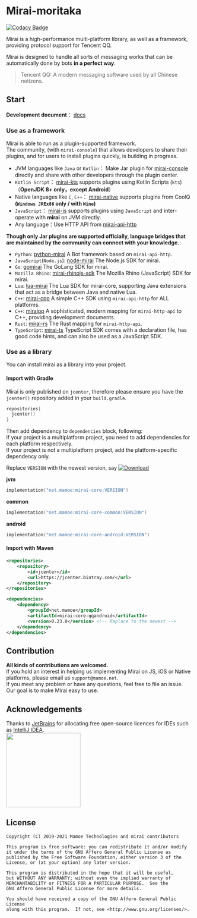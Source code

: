 # Mirai-moritaka
[![Codacy Badge](https://api.codacy.com/project/badge/Grade/7d0ec3ea244b424f93a6f59038a9deeb)](https://www.codacy.com/manual/Him188/mirai?utm_source=github.com&amp;utm_medium=referral&amp;utm_content=mamoe/mirai&amp;utm_campaign=Badge_Grade)  

Mirai is a high-performance multi-platform library, as well as a framework, providing protocol support for Tencent QQ.

Mirai is designed to handle all sorts of messaging works that can be automatically done by bots **in a perfect way**.

> Tencent QQ: A modern messaging software used by all Chinese netizens.

## Start
**Development document**： [docs](docs)

### Use as a framework

Mirai is able to run as a plugin-supported framework.  
The community, (with `mirai-console`) that allows developers to share their plugins, and for users to install plugins quickly, is building in progress.

- JVM languages like `Java` or `Kotlin`： Make Jar plugin for [mirai-console](https://github.com/mamoe/mirai-console) directly and share with other developers through the plugin center.
- `Kotlin Script`： [mirai-kts](https://github.com/iTXTech/mirai-kts) supports plugins using Kotlin Scripts (`kts`)（**OpenJDK 8+ only，except Android**）
- Native languages like `C`, `C++`： [mirai-native](https://github.com/iTXTech/mirai-native) supports plugins from CoolQ **(`Windows JREx86` only / with `Wine`)**
- `JavaScript`： [mirai-js](https://github.com/iTXTech/mirai-js) supports plugins using `JavaScript` and inter-operate with **mirai** on JVM directly.
- Any language：Use HTTP API from [mirai-api-http](https://github.com/mamoe/mirai-api-http)

**Though only Jar plugins are supported officially, language bridges that are maintained by the community can connect with your knowledge.**:

- `Python`: [python-mirai](https://github.com/NatriumLab/python-mirai) A Bot framework based on `mirai-api-http`.
- `JavaScript`(`Node.js`): [node-mirai](https://github.com/RedBeanN/node-mirai) The Node.js SDK for mirai.
- `Go`: [gomirai](https://github.com/Logiase/gomirai) The GoLang SDK for mirai.
- `Mozilla Rhino`: [mirai-rhinojs-sdk](https://github.com/StageGuard/mirai-rhinojs-sdk) The Mozilla Rhino (JavaScript) SDK for mirai.
- `Lua`: [lua-mirai](https://github.com/only52607/lua-mirai) The Lua SDK for mirai-core, supporting Java extensions that act as a bridge between Java and native Lua.
- `C++`: [mirai-cpp](https://github.com/cyanray/mirai-cpp) A simple C++ SDK using `mirai-api-http` for ALL platforms.
- `C++`: [miraipp](https://github.com/Chlorie/miraipp-template) A sophisticated, modern mapping for `mirai-http-api` to C++, providing development documents.
- `Rust`: [mirai-rs](https://github.com/HoshinoTented/mirai-rs) The Rust mapping for `mirai-http-api`.
- `TypeScript`: [mirai-ts](https://github.com/YunYouJun/mirai-ts) TypeScript SDK comes with a declaration file, has good code hints, and can also be used as a JavaScript SDK.

### Use as a library
You can install mirai as a library into your project.

#### Import with Gradle

Mirai is only published on `jcenter`, therefore please ensure you have the `jcenter()` repository added in your `build.gradle`.

```kotlin
repositories{
  jcenter()
}
```

Then add dependency to `dependencies` block, following:  
If your project is a multiplatform project, you need to add dependencies for each platform respectively.  
If your project is not a multiplatform project, add the platform-specific dependency only.

Replace `VERSION` with the newest version, say [![Download](https://api.bintray.com/packages/him188moe/mirai/mirai-core/images/download.svg)](https://bintray.com/him188moe/mirai/mirai-core/)

**jvm**
```kotlin
implementation("net.mamoe:mirai-core:VERSION")
```
**common**
```kotlin
implementation("net.mamoe:mirai-core-common:VERSION")
```
**android**
```kotlin
implementation("net.mamoe:mirai-core-android:VERSION")
```

#### Import with Maven

```xml
<repositories>
    <repository>
        <id>jcenter</id>
        <url>https://jcenter.bintray.com/</url>
    </repository>
</repositories>
```

```xml
<dependencies>
    <dependency>
        <groupId>net.mamoe</groupId>
        <artifactId>mirai-core-qqandroid</artifactId>
        <version>0.23.0</version> <!-- Replace to the newest -->
    </dependency>
</dependencies>
```

## Contribution
**All kinds of contributions are welcomed.**  
If you hold an interest in helping us implementing Mirai on JS, iOS or Native platforms, please email us `support@mamoe.net`.  
If you meet any problem or have any questions, feel free to file an issue. Our goal is to make Mirai easy to use.

## Acknowledgements

Thanks to [JetBrains](https://www.jetbrains.com/?from=mirai) for allocating free open-source licences for IDEs such as [IntelliJ IDEA](https://www.jetbrains.com/idea/?from=mirai).  
[<img src=".github/jetbrains-variant-3.png" width="200"/>](https://www.jetbrains.com/?from=mirai)

## License

    Copyright (C) 2019-2021 Mamoe Technologies and mirai contributors

    This program is free software: you can redistribute it and/or modify
    it under the terms of the GNU Affero General Public License as
    published by the Free Software Foundation, either version 3 of the
    License, or (at your option) any later version.

    This program is distributed in the hope that it will be useful,
    but WITHOUT ANY WARRANTY; without even the implied warranty of
    MERCHANTABILITY or FITNESS FOR A PARTICULAR PURPOSE.  See the
    GNU Affero General Public License for more details.

    You should have received a copy of the GNU Affero General Public License
    along with this program.  If not, see <http://www.gnu.org/licenses/>.
